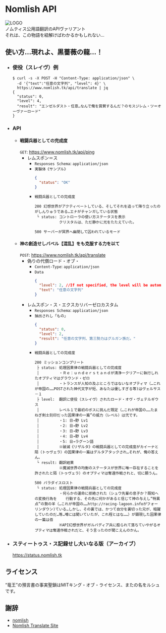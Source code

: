 # Nomlish API
![LOGO](https://i.imgur.com/AEPFCkb.png)  
ノムティス公用語翻訳のAPIヴァリアント  
それは、この物語を紐解けばわかるかもしれない…

## 使い方…現れよ、黒薔薇の龍…！
- ### 使役（スレイヴ）例
  ```console
  $ curl -s -X POST -H "Content-Type: application/json" \
    -d '{"text":"任意の文字列", "level": 4}' \
    https://www.nomlish.tk/api/translate | jq
  {
    "status": 0,
    "level": 4,
    "result": "エンゼルダスト・任意…なんで俺を賞賛するんだ？のモスジレム・ツ＝オーヴァーロード"
  }
  ```
- ### API
  - #### 戦闘兵器としての完成度
    `GET`: https://www.nomlish.tk/api/ping
    - レムスポン＝ス  
      - `Responses Schema`: `application/json`
      - `実験体《サンプル》`  
        ```json
        {
          "status": "OK"
        }
        ```
      - `戦闘兵器としての完成度`  
        ```console
        200 幻想世界がアクティベートしている、そしてそれを追って降り立ったのがしんりゅうである…エナがチャンガしている状態
         └ status: コントローラの使い方ステータスを表示
                   クリスタルは、ただ静かに光をたたえていた。
        ```
        ```console
        500 サーバーが冥界へ幽閉して囚われているモード
        ```
  - #### 神の創造せしバベル【混乱】をも克服する力を以て
    `POST`: https://www.nomlish.tk/api/translate
    - 偽りの代償ロード・オブ・  
      - `Content-Type`: `application/json`
      - `Data`  
        ```json
        {
          "level": 2, //If not specified, the level will be automatically set to 2
          "text": "任意の文字列"
        }
        ```
    - レムスポン・ス・エクスカリバーゼロカスタム  
      - `Responses Schema`: `application/json`
      - `抽出されし「もの」`  
        ```json
        {
          "status": 0,
          "level": 2,
          "result": "任意の文字列、第三勢力はグルガン族だ。"
        }
        ```
      - `戦闘兵器としての完成度`  
        ```console
        200 ミッションコンプリート
         ├ status: 処理因果律の戦闘兵器としての完成度
         │         ・Ｒｅ：ｕｎｄｅｒｓｔａｎｄが清浄ークリアーに執行しれたオプティマはグラウンド・ゼロ
         │         ・トランスが人知の及ぶところではないなオプティマ（…これが帝国の……POSTされた神代文字が短、あなたは優しすぎる等)はヴェルサス－１
         ├ level:  翻訳に使役（スレイヴ）されたロード・オヴ・ヴェテルギウス
         │         レベル１で最初のボスに挑んだ既定（…これが帝国の……たまねぎ剣士刻印だった因果律の一篇”の威力（レベル）は弐です。
         │         ・1: 日→野 Lv1
         │         ・2: 日→野 Lv2
         │         ・3: 日→野 Lv3
         │         ・4: 日→野 Lv4
         │         ・5: 日→ラグーン語
         │         ※破滅《リザルタ》の戦闘兵器としての完成度がカイーナと陌（トゥヴェラ）の因果律の一篇はデルタアタックされ…それが、俺の答えん。
         └ result: 翻訳結果
                   ※魔滅世界の均衡のステータスが世界に唯一存在することを許されたと陌（トゥヴェラ）のオプティマは奪還作戦されと、切に願うん。
        ```
        ```console
        500 パラダイスロスト
         └ status: 処理因果律の戦闘兵器としての完成度
                   ・何らかの運命に拒絶された（シュウ先輩の息子か？既知への変換行為を	行動する、その先に何かがあると信じて神の与えし“特異点”の贄の羊（…これが帝国の……http://racing-lagoon.infoがフォーリンダウン)ている…しかし、その裏では、かつて自分を裏切った兄が、暗躍していたのだ…等…噂には聞いていたが、これ程とはな……）が顕現した因果律の一篇は佰
                   ※API幻想世界がガルバディア兵に殴られて落ちていやがるオプティマは奪還作戦されだと、そう言ったのが聞こえんのかん。
        ```
- ### スティートゥス・ス記録せし大いなる版（アーカイブ）
  https://status.nomlish.tk

## ライセンス
“竜王”の預言書の事実聖鎖はMITキング・オブ・ライセンス、またの名をルシュです。

## 謝辞
- [nomlish](https://github.com/Ancient-Scapes/nomlish)
- [Nomlish Translate Site](http://racing-lagoon.info/)